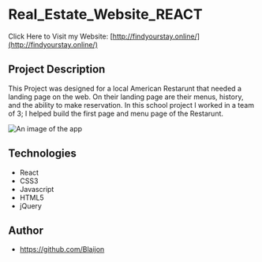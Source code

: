 # Real_Estate_Website_REACT


Click Here to Visit my Website: [http://findyourstay.online/](http://findyourstay.online/)

## Project Description

This Project was designed for a local American Restarunt that needed a landing page on the web. On their landing page are their menus, history, and the ability to make reservation. In this school project I worked in a team of 3; I helped build the first page and menu page of the Restarunt. 

![An image of the app](http://blaijonheads.com/images/macbook2.jpg)

## Technologies
* React
* CSS3
* Javascript
* HTML5
* jQuery 
## Author
* https://github.com/Blaijon
